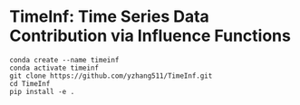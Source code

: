 # TimeInf: Time Series Data Contribution via Influence Functions

```
conda create --name timeinf
conda activate timeinf
git clone https://github.com/yzhang511/TimeInf.git
cd TimeInf
pip install -e .
```
